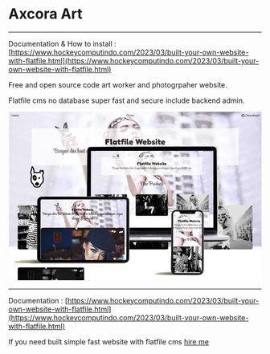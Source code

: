 # Axcora Art

--------

Documentation & How to install : [https://www.hockeycomputindo.com/2023/03/built-your-own-website-with-flatfile.html](https://www.hockeycomputindo.com/2023/03/built-your-own-website-with-flatfile.html)

Free and open source code art worker and photogrpaher website.

Flatfile cms no database super fast and secure include backend admin.

![Free download art website cms](creativeart.webp)


--------

Documentation : [https://www.hockeycomputindo.com/2023/03/built-your-own-website-with-flatfile.html](https://www.hockeycomputindo.com/2023/03/built-your-own-website-with-flatfile.html)

If you need built simple fast website with flatfile cms [hire me](https://www.fiverr.com/creativitas/design-your-website-with-phyton-django)